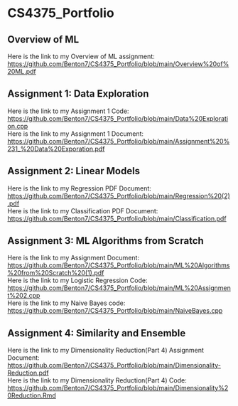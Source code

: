 # CS4375_Portfolio

## Overview of ML
Here is the link to my Overview of ML assignment:  
https://github.com/Benton7/CS4375_Portfolio/blob/main/Overview%20of%20ML.pdf

## Assignment 1: Data Exploration
Here is the link to my Assignment 1 Code:  
https://github.com/Benton7/CS4375_Portfolio/blob/main/Data%20Exploration.cpp   
Here is the link to my Assignment 1 Document:   
https://github.com/Benton7/CS4375_Portfolio/blob/main/Assignment%20%231_%20Data%20Exporation.pdf  
## Assignment 2: Linear Models
Here is the link to my Regression PDF Document:   
https://github.com/Benton7/CS4375_Portfolio/blob/main/Regression%20(2).pdf   
Here is the link to my Classification PDF Document:   
https://github.com/Benton7/CS4375_Portfolio/blob/main/Classification.pdf  

## Assignment 3: ML Algorithms from Scratch
Here is the link to my Assignment Document:  
https://github.com/Benton7/CS4375_Portfolio/blob/main/ML%20Algorithms%20from%20Scratch%20(1).pdf  
Here is the link to my Logistic Regression Code:  
https://github.com/Benton7/CS4375_Portfolio/blob/main/ML%20Assignment%202.cpp  
Here is the link to my Naive Bayes code:  
https://github.com/Benton7/CS4375_Portfolio/blob/main/NaiveBayes.cpp

## Assignment 4: Similarity and Ensemble  
Here is the link to my Dimensionality Reduction(Part 4) Assignment Document:  
https://github.com/Benton7/CS4375_Portfolio/blob/main/Dimensionality-Reduction.pdf  
Here is the link to my Dimensionality Reduction(Part 4) Code:  
https://github.com/Benton7/CS4375_Portfolio/blob/main/Dimensionality%20Reduction.Rmd  


